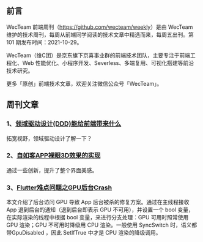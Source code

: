 ## 前言

WecTeam 前端周刊（<https://github.com/wecteam/weekly>）是由 WecTeam 维护的技术周刊，每周从前端同学阅读的技术文章中精选而来，每周五出刊。第 101 期发布时间：2021-10-29。

WecTeam（维C团）是京东旗下京喜事业群的前端技术团队，主要专注于前端工程化、Web 性能优化、小程序开发、Severless、多端复用、可视化搭建等前沿技术研究。

更多「原创」前端技术文章，欢迎关注微信公众号「WecTeam」。


## 周刊文章

### 1、[领域驱动设计(DDD)能给前端带来什么](https://mp.weixin.qq.com/s/fCP9Y9naiDvz6lQk3JZVlA)

拓宽视野，领域驱动设计了解一下？

### 2、[自如客APP裸眼3D效果的实现](https://juejin.cn/post/6989227733410644005?from=main_page)

通过一些创新，提升了整个界面美感。

### 3、[Flutter难点问题之GPU后台Crash](https://mp.weixin.qq.com/s/KVux8rYCPXcvDODUskinBQ)

本文介绍了后台访问 GPU 导致 App 后台被杀的修复方案。通过在主线程接收 App 退到后台的通知（退到后台即表示 GPU 不可用），并设置一个 bool 变量，在实际渲染的线程中根据 bool 变量，来进行分支处理：GPU 可用时照常使用 GPU 渲染；GPU 不可用时降级用 CPU 渲染。一般使用 SyncSwitch 时，语义都带GpuDisabled ，因此 SetIfTrue 中才是 CPU 渲染的降级调用。